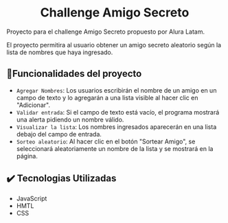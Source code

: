 <h1 align="center"> Challenge Amigo Secreto </h1>

<p align="justify">
Proyecto para el challenge Amigo Secreto propuesto por Alura Latam.

El proyecto permitira al usuario obtener un amigo secreto aleatorio según la lista de nombres que haya ingresado.
</p>

## :hammer:Funcionalidades del proyecto

- `Agregar Nombres`: Los usuarios escribirán el nombre de un amigo en un campo de texto y lo agregarán a una lista visible al hacer clic en "Adicionar".
- `Validar entrada`: Si el campo de texto está vacío, el programa mostrará una alerta pidiendo un nombre válido.
- `Visualizar la lista`: Los nombres ingresados aparecerán en una lista debajo del campo de entrada.
- `Sorteo aleatorio`: Al hacer clic en el botón "Sortear Amigo", se seleccionará aleatoriamente un nombre de la lista y se mostrará en la página.

## ✔️ Tecnologias Utilizadas
- JavaScript
- HMTL
- CSS

